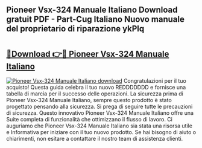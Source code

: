 ## Pioneer Vsx-324 Manuale Italiano Download gratuit PDF - Part-Cug Italiano Nuovo manuale del proprietario di riparazione ykPlq

# <h2><a href="http://dfecf2.blite.top/?on=Pioneer+Vsx-324+Manuale+Italiano">🔗Download 👉🔴 Pioneer Vsx-324 Manuale Italiano</a></h2>

[![Pioneer Vsx-324 Manuale Italiano download](https://i.imgur.com/lujVjoI.png)](http://dfecf2.blite.top/?on=Pioneer+Vsx-324+Manuale+Italiano)
Congratulazioni per il tuo acquisto! Questa guida celebra il tuo nuovo REDDDDDDD e fornisce una tabella di marcia per il successo delle operazioni. La sicurezza prima di Pioneer Vsx-324 Manuale Italiano, sempre questo prodotto è stato progettato pensando alla sicurezza. Si prega di seguire tutte le precauzioni di sicurezza. Questo innovativo Pioneer Vsx-324 Manuale Italiano offre una Suite completa di funzionalità che ottimizzano il flusso di lavoro. Ci auguriamo che Pioneer Vsx-324 Manuale Italiano sia stata una risorsa utile e Informativa per iniziare con il tuo nuovo prodotto. Se hai bisogno di aiuto o chiarimenti, non esitare a contattare il nostro team di assistenza clienti.
